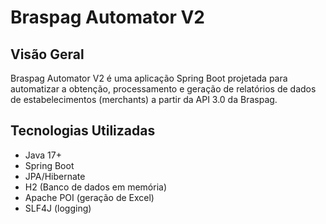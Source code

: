 # Braspag Automator V2

## Visão Geral
Braspag Automator V2 é uma aplicação Spring Boot projetada para automatizar a obtenção, processamento e geração de 
relatórios de dados de estabelecimentos (merchants) a partir da API 3.0 da Braspag.

## Tecnologias Utilizadas
- Java 17+
- Spring Boot
- JPA/Hibernate
- H2 (Banco de dados em memória)
- Apache POI (geração de Excel)
- SLF4J (logging)
